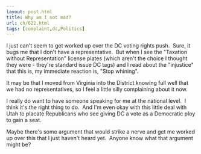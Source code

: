 ```yaml
---
layout: post.html
title: Why am I not mad?
url: ch/622.html
tags: [complaint,dc,Politics]
---
```

I just can't seem to get worked up over the DC voting rights push.  Sure, it bugs me that I don't have a representative.  But when I see the "Taxation without Representation" license plates (which aren't the choice I thought they were - they're standard issue DC tags) and I read about the "injustice" that this is, my immediate reaction is, "Stop whining".

It may be that I moved from Virginia into the District knowing full well that we had no representatives, so I feel a little silly complaining about it now.

I really do want to have someone speaking for me at the national level.  I think it's the right thing to do.  And I'm even okay with this little deal with Utah to placate Republicans who see giving DC a vote as a Democratic ploy to gain a seat.

Maybe there's some argument that would strike a nerve and get me worked up over this that I just haven't heard yet.  Anyone know what that argument might be?

